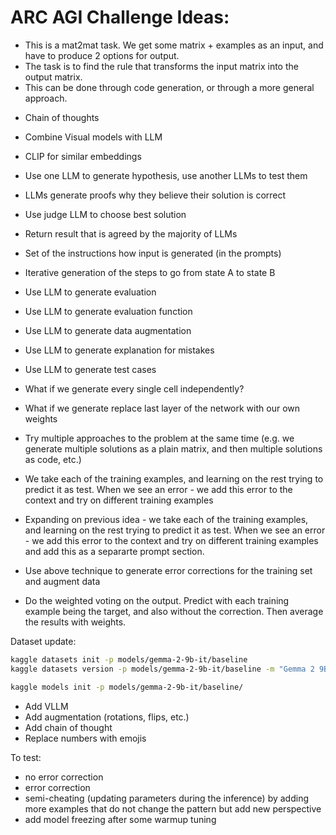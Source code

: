 # ARC AGI Challenge Ideas:

- This is a mat2mat task. We get some matrix + examples as an input, and have to produce 2 options for output.
- The task is to find the rule that transforms the input matrix into the output matrix.
- This can be done through code generation, or through a more general approach.

* Chain of thoughts
* Combine Visual models with LLM
* CLIP for similar embeddings
* Use one LLM to generate hypothesis, use another LLMs to test them
* LLMs generate proofs why they believe their solution is correct
* Use judge LLM to choose best solution
* Return result that is agreed by the majority of LLMs
* Set of the instructions how input is generated (in the prompts)
* Iterative generation of the steps to go from state A to state B
* Use LLM to generate evaluation
* Use LLM to generate evaluation function
* Use LLM to generate data augmentation
* Use LLM to generate explanation for mistakes
* Use LLM to generate test cases

* What if we generate every single cell independently?
* What if we generate replace last layer of the network with our own weights
* Try multiple approaches to the problem at the same time (e.g. we generate multiple solutions as a plain matrix, and then multiple solutions as code, etc.)

* We take each of the training examples, and learning on the rest trying to predict it as test. When we see an error - we add this error to the context and try on different training examples

* Expanding on previous idea - we take each of the training examples, and learning on the rest trying to predict it as test. When we see an error - we add this error to the context and try on different training examples and add this as a separarte prompt section.

* Use above technique to generate error corrections for the training set and augment data

* Do the weighted voting on the output. Predict with each training example being the target, and also without the correction. Then average the results with weights.

Dataset update:
```bash
kaggle datasets init -p models/gemma-2-9b-it/baseline
kaggle datasets version -p models/gemma-2-9b-it/baseline -m "Gemma 2 9B"

kaggle models init -p models/gemma-2-9b-it/baseline/
```

* Add VLLM
* Add augmentation (rotations, flips, etc.)
* Add chain of thought
* Replace numbers with emojis


To test:
- no error correction
- error correction
- semi-cheating (updating parameters during the inference) by adding more examples that do not change the pattern but add new perspective
- add model freezing after some warmup tuning